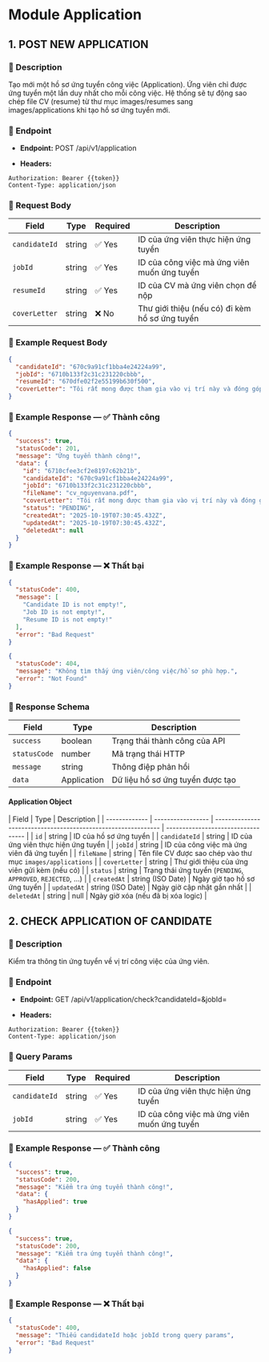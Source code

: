 # Module Application

## 1. POST NEW APPLICATION

### 🧾 Description

Tạo mới một hồ sơ ứng tuyển công việc (Application).
Ứng viên chỉ được ứng tuyển một lần duy nhất cho mỗi công việc.
Hệ thống sẽ tự động sao chép file CV (resume) từ thư mục images/resumes sang images/applications khi tạo hồ sơ ứng tuyển mới.

### 📌 Endpoint

- **Endpoint:**
  POST /api/v1/application

- **Headers:**

```http
Authorization: Bearer {{token}}
Content-Type: application/json
```

### 📌 Request Body

| Field         | Type   | Required | Description                                    |
| ------------- | ------ | -------- | ---------------------------------------------- |
| `candidateId` | string | ✅ Yes   | ID của ứng viên thực hiện ứng tuyển            |
| `jobId`       | string | ✅ Yes   | ID của công việc mà ứng viên muốn ứng tuyển    |
| `resumeId`    | string | ✅ Yes   | ID của CV mà ứng viên chọn để nộp              |
| `coverLetter` | string | ❌ No    | Thư giới thiệu (nếu có) đi kèm hồ sơ ứng tuyển |

### 📌 Example Request Body

```json
{
  "candidateId": "670c9a91cf1bba4e24224a99",
  "jobId": "6710b133f2c31c231220cbbb",
  "resumeId": "670dfe02f2e55199b630f500",
  "coverLetter": "Tôi rất mong được tham gia vào vị trí này và đóng góp vào sự phát triển của công ty."
}
```

### 📌 Example Response — ✅ Thành công

```json
{
  "success": true,
  "statusCode": 201,
  "message": "Ứng tuyển thành công!",
  "data": {
    "id": "6710cfee3cf2e8197c62b21b",
    "candidateId": "670c9a91cf1bba4e24224a99",
    "jobId": "6710b133f2c31c231220cbbb",
    "fileName": "cv_nguyenvana.pdf",
    "coverLetter": "Tôi rất mong được tham gia vào vị trí này và đóng góp vào sự phát triển của công ty.",
    "status": "PENDING",
    "createdAt": "2025-10-19T07:30:45.432Z",
    "updatedAt": "2025-10-19T07:30:45.432Z",
    "deletedAt": null
  }
}
```

### 📌 Example Response — ❌ Thất bại

```json
{
  "statusCode": 400,
  "message": [
    "Candidate ID is not empty!",
    "Job ID is not empty!",
    "Resume ID is not empty!"
  ],
  "error": "Bad Request"
}
```

```json
{
  "statusCode": 404,
  "message": "Không tìm thấy ứng viên/công việc/hồ sơ phù hợp.",
  "error": "Not Found"
}
```

### 📌 Response Schema

| Field        | Type        | Description                      |
| ------------ | ----------- | -------------------------------- |
| `success`    | boolean     | Trạng thái thành công của API    |
| `statusCode` | number      | Mã trạng thái HTTP               |
| `message`    | string      | Thông điệp phản hồi              |
| `data`       | Application | Dữ liệu hồ sơ ứng tuyển được tạo |

#### Application Object

| Field         | Type              | Description                                                   |
| ------------- | ----------------- | ------------------------------------------------------------- | ---------------------------------- |
| `id`          | string            | ID của hồ sơ ứng tuyển                                        |
| `candidateId` | string            | ID của ứng viên thực hiện ứng tuyển                           |
| `jobId`       | string            | ID của công việc mà ứng viên đã ứng tuyển                     |
| `fileName`    | string            | Tên file CV được sao chép vào thư mục `images/applications`   |
| `coverLetter` | string            | Thư giới thiệu của ứng viên gửi kèm (nếu có)                  |
| `status`      | string            | Trạng thái ứng tuyển (`PENDING`, `APPROVED`, `REJECTED`, ...) |
| `createdAt`   | string (ISO Date) | Ngày giờ tạo hồ sơ ứng tuyển                                  |
| `updatedAt`   | string (ISO Date) | Ngày giờ cập nhật gần nhất                                    |
| `deletedAt`   | string            | null                                                          | Ngày giờ xóa (nếu đã bị xóa logic) |

## 2. CHECK APPLICATION OF CANDIDATE

### 🧾 Description

Kiểm tra thông tin ứng tuyển về vị trí công việc của ứng viên.

### 📌 Endpoint

- **Endpoint:**
  GET /api/v1/application/check?candidateId=&jobId=

- **Headers:**

```http
Authorization: Bearer {{token}}
Content-Type: application/json
```

### 📌 Query Params

| Field         | Type   | Required | Description                                 |
| ------------- | ------ | -------- | ------------------------------------------- |
| `candidateId` | string | ✅ Yes   | ID của ứng viên thực hiện ứng tuyển         |
| `jobId`       | string | ✅ Yes   | ID của công việc mà ứng viên muốn ứng tuyển |

### 📌 Example Response — ✅ Thành công

```json
{
  "success": true,
  "statusCode": 200,
  "message": "Kiểm tra ứng tuyển thành công!",
  "data": {
    "hasApplied": true
  }
}
```

```json
{
  "success": true,
  "statusCode": 200,
  "message": "Kiểm tra ứng tuyển thành công!",
  "data": {
    "hasApplied": false
  }
}
```

### 📌 Example Response — ❌ Thất bại

```json
{
  "statusCode": 400,
  "message": "Thiếu candidateId hoặc jobId trong query params",
  "error": "Bad Request"
}
```
